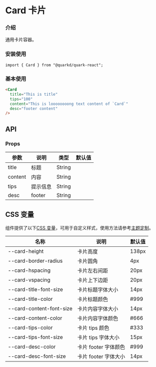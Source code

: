 # Card 卡片

### 介绍

通用卡片容器。

### 安装使用

```tsx
import { Card } from "@quarkd/quark-react";
```

### 基本使用

```html
<Card
  title="This is title"
  tips="100"
  content="This is loooooooong text content of `Card`"
  desc="footer content"
/>
```

## API

### Props

| 参数    | 说明     | 类型   | 默认值 |
| ------- | -------- | ------ | ------ |
| title   | 标题     | String |
| content | 内容     | String |
| tips    | 提示信息 | String |        |
| desc    | footer   | String |        |

## CSS 变量

组件提供了以下[CSS 变量](https://developer.mozilla.org/zh-CN/docs/Web/CSS/Using_CSS_custom_properties)，可用于自定义样式，使用方法请参考[主题定制](#/zh-CN/guide/theme)。

| 名称                     | 说明                 | 默认值 |
| ------------------------ | -------------------- | ------ |
| --card-height            | 卡片高度             | 138px  |
| --card-border-radius     | 卡片圆角             | 4px    |
| --card-hspacing          | 卡片左右间距         | 20px   |
| --card-vspacing          | 卡片上下边距         | 20px   |
| --card-title-font-size   | 卡片标题字体大小     | 14px   |
| --card-title-color       | 卡片标题颜色         | #999   |
| --card-content-font-size | 卡片内容字体大小     | 14px   |
| --card-content-color     | 卡片内容字体颜色     | #666   |
| --card-tips-color        | 卡片 tips 颜色       | #333   |
| --card-tips-font-size    | 卡片 tips 字体大小   | 15px   |
| --card-desc-color        | 卡片 footer 字体颜色 | #999   |
| --card-desc-font-size    | 卡片 footer 字体大小 | 14px   |
